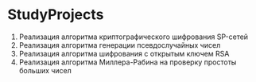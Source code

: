 # StudyProjects
1. Реализация алгоритма криптографического шифрования SP-сетей
2. Реализация алгоритма генерации псевдослучайных чисел
3. Реализация алгоритма шифрования с открытым ключем RSA
4. Реализация алгоритма Миллера-Рабина на проверку простоты больших чисел
